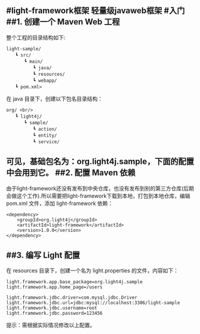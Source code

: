 #light-framework框架
轻量级javaweb框架
#入门
##1. 创建一个 Maven Web 工程
---------
整个工程的目录结构如下:<br/>
```
light-sample/
　　┗ src/
　　　　┗ main/
　　　　　　┗ java/
　　　　　　┗ resources/
　　　　　　┗ webapp/
　　┗ pom.xml>
```
在 java 目录下，创建以下包名目录结构：<br/>
```
org/ <br/>
　　┗ light4j/
　　　　┗ sample/
　　　　　　┗ action/
　　　　　　┗ entity/
　　　　　　┗ service/
```
可见，基础包名为：org.light4j.sample，下面的配置中会用到它。
##2. 配置 Maven 依赖
------------------
由于light-framework还没有发布到中央仓库，也没有发布到别的第三方仓库(后期会做这个工作).所以需要把light-framework下载到本地，打包到本地仓库，编辑pom.xml 文件，添加 light-framework 依赖：<br/>
```
<dependency>
    <groupId>org.light4j</groupId>
    <artifactId>light-framework</artifactId>
    <version>1.0.0</version>
</dependency>
```
##3. 编写 Light 配置
----------------------
在 resources 目录下，创建一个名为 light.properties 的文件，内容如下：<br/>
```
light.framework.app.base_package=org.light4j.sample
light.framework.app.home_page=/users

light.framework.jdbc.driver=com.mysql.jdbc.Driver
light.framework.jdbc.url=jdbc:mysql://localhost:3306/light-sample
light.framework.jdbc.username=root
light.framework.jdbc.password=123456
```
提示：需根据实际情况修改以上配置。
